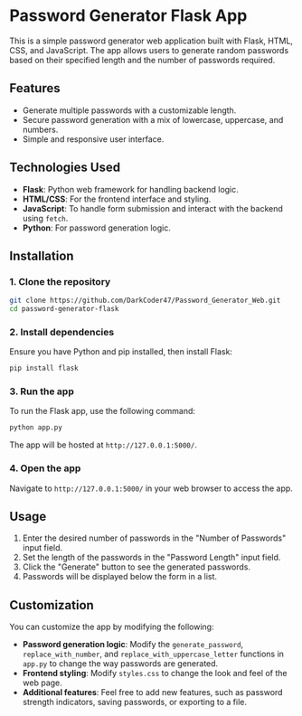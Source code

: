 # Password Generator Flask App

This is a simple password generator web application built with Flask, HTML, CSS, and JavaScript. The app allows users to generate random passwords based on their specified length and the number of passwords required.

## Features

- Generate multiple passwords with a customizable length.
- Secure password generation with a mix of lowercase, uppercase, and numbers.
- Simple and responsive user interface.

## Technologies Used

- **Flask**: Python web framework for handling backend logic.
- **HTML/CSS**: For the frontend interface and styling.
- **JavaScript**: To handle form submission and interact with the backend using `fetch`.
- **Python**: For password generation logic.

## Installation

### 1. Clone the repository
```bash
git clone https://github.com/DarkCoder47/Password_Generator_Web.git
cd password-generator-flask
```

### 2. Install dependencies
Ensure you have Python and pip installed, then install Flask:
```bash
pip install flask
```

### 3. Run the app
To run the Flask app, use the following command:
```bash
python app.py
```

The app will be hosted at `http://127.0.0.1:5000/`.

### 4. Open the app
Navigate to `http://127.0.0.1:5000/` in your web browser to access the app.

## Usage

1. Enter the desired number of passwords in the "Number of Passwords" input field.
2. Set the length of the passwords in the "Password Length" input field.
3. Click the "Generate" button to see the generated passwords.
4. Passwords will be displayed below the form in a list.

## Customization

You can customize the app by modifying the following:
- **Password generation logic**: Modify the `generate_password`, `replace_with_number`, and `replace_with_uppercase_letter` functions in `app.py` to change the way passwords are generated.
- **Frontend styling**: Modify `styles.css` to change the look and feel of the web page.
- **Additional features**: Feel free to add new features, such as password strength indicators, saving passwords, or exporting to a file.

